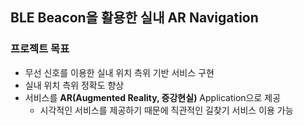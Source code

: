 ## BLE Beacon을 활용한 실내 AR Navigation
### 프로젝트 목표
* 무선 신호를 이용한 실내 위치 측위 기반 서비스 구현  
* 실내 위치 측위 정확도 향상  
* 서비스를 __AR(Augmented Reality, 증강현실)__ Application으로 제공  
  * 시각적인 서비스를 제공하기 때문에 직관적인 길찾기 서비스 이용 가능
